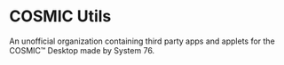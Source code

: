 # COSMIC Utils

An unofficial organization containing third party apps and applets for the COSMIC™ Desktop made by System 76.